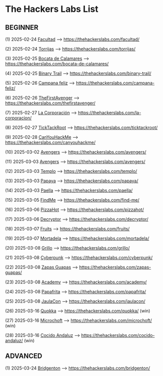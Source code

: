 # The Hackers Labs List

## BEGINNER

(1) 2025-02-24 [Facultad](./Facultad.md) --> https://thehackerslabs.com/facultad/

(2) 2025-02-24 [Torrijas](./Torrijas.md) --> https://thehackerslabs.com/torrijas/

(3) 2025-02-25 [Bocata de Calamares](./Bocata%20de%20Calamares.md) --> https://thehackerslabs.com/bocata-de-calamares/

(4) 2025-02-25 [Binary Trail](./Binary%20Trail.md) --> https://thehackerslabs.com/binary-trail/

(5) 2025-02-26 [Campana feliz](./Campana%20feliz.md) --> https://thehackerslabs.com/campana-feliz/

(6) 2025-02-26 [TheFirstAvenger](./TheFirstAvenger.md) --> https://thehackerslabs.com/thefirstavenger/

(7) 2025-02-27 [La Corporación](./La%20Corporacion.md) --> https://thehackerslabs.com/la-corporacion/

(8) 2025-02-27 [TickTackRoot](./TickTackRoot.md) --> https://thehackerslabs.com/ticktackroot/

(9) 2025-02-28 [CanYouHackMe](./CanYouHackMe.md) --> https://thehackerslabs.com/canyouhackme/

(10) 2025-03-02 [Avengers](./Avengers.md) --> https://thehackerslabs.com/avengers/

(11) 2025-03-03 [Avengers](./Avengers.md) --> https://thehackerslabs.com/avengers/

(12) 2025-03-03 [Templo](./Templo.md) --> https://thehackerslabs.com/templo/

(13) 2025-03-03 [Papaya](./Papaya.md) --> https://thehackerslabs.com/papaya/

(14) 2025-03-03 [Paella](./Paella.md) --> https://thehackerslabs.com/paella/

(15) 2025-03-05 [FindMe](./FindMe.md) --> https://thehackerslabs.com/find-me/

(16) 2025-03-06 [PizzaHot](./PizzaHot.md) --> https://thehackerslabs.com/pizzahot/

(17) 2025-03-06 [Decryptor](./Decryptor.md) --> https://thehackerslabs.com/decryptor/

(18) 2025-03-07 [Fruits](./Fruits.md) --> https://thehackerslabs.com/fruits/

(19) 2025-03-07 [Mortadela](./Mortadela.md) --> https://thehackerslabs.com/mortadela/

(20) 2025-03-08 [Grillo](./Grillo.md) --> https://thehackerslabs.com/grillo/

(21) 2025-03-08 [Cyberpunk](./Cyberpunk.md) --> https://thehackerslabs.com/cyberpunk/

(22) 2025-03-08 [Zapas Guapas](./Zapas%20Guapas.md) --> https://thehackerslabs.com/zapas-guapas/

(23) 2025-03-08 [Academy](./Academy.md) --> https://thehackerslabs.com/academy/

(24) 2025-03-08 [Papafrita](./Papafrita.md) --> https://thehackerslabs.com/papafrita/

(25) 2025-03-08 [JaulaCon](./JaulaCon.md) --> https://thehackerslabs.com/jaulacon/

(26) 2025-03-16 [Quokka](./Quokka.md) --> https://thehackerslabs.com/quokka/ (win)

(27) 2025-03-16 [Microchoft](./Microchoft.md) --> https://thehackerslabs.com/microchoft/ (win)

(28) 2025-03-16 [Cocido Andaluz](./Cocido%20Andaluz.md) --> https://thehackerslabs.com/cocido-andaluz/ (win)

## ADVANCED

(1) 2025-03-24 [Bridgenton](./Bridgenton.md) --> https://thehackerslabs.com/bridgenton/
